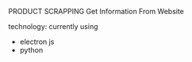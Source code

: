 PRODUCT SCRAPPING
Get Information From Website

technology:
currently using

- electron js
- python
